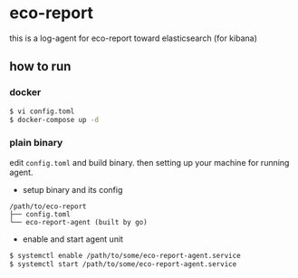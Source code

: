 
# eco-report

this is a log-agent for eco-report toward elasticsearch (for kibana)

## how to run

### docker

```bash
$ vi config.toml
$ docker-compose up -d
```

### plain binary

edit `config.toml` and build binary.
then setting up your machine for running agent.

- setup binary and its config

```
/path/to/eco-report
├── config.toml
└── eco-report-agent (built by go)
```

- enable and start agent unit

```bash
$ systemctl enable /path/to/some/eco-report-agent.service
$ systemctl start /path/to/some/eco-report-agent.service
```
